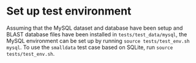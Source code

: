 
# Set up test environment

Assuming that the MySQL dataset and database have been setup and BLAST database
files have been installed in `tests/test_data/mysql`, the MySQL environment can
be set up by running `source tests/test_env.sh mysql`.  To use the `smalldata`
test case based on SQLite, run `source tests/test_env.sh`.

